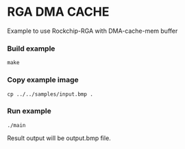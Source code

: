 # RGA DMA CACHE

Example to use Rockchip-RGA with DMA-cache-mem buffer

### Build example
```shell
make
```

### Copy example image
```shell
cp ../../samples/input.bmp .
```

### Run example
```shell
./main
```

Result output will be output.bmp file.